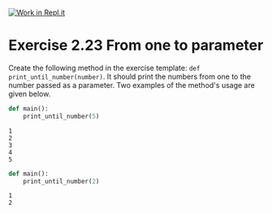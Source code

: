 [![Work in Repl.it](https://classroom.github.com/assets/work-in-replit-14baed9a392b3a25080506f3b7b6d57f295ec2978f6f33ec97e36a161684cbe9.svg)](https://classroom.github.com/online_ide?assignment_repo_id=5899548&assignment_repo_type=AssignmentRepo)
# Exercise 2.23 From one to parameter

Create the following method in the exercise template: `def print_until_number(number)`. It should print the numbers from one to the number passed as a parameter. Two examples of the method's usage are given below.

```python
def main():
    print_until_number(5)
```

```plaintext
1
2
3
4
5
```

```python
def main():
    print_until_number(2)
```

```plaintext
1
2
```
